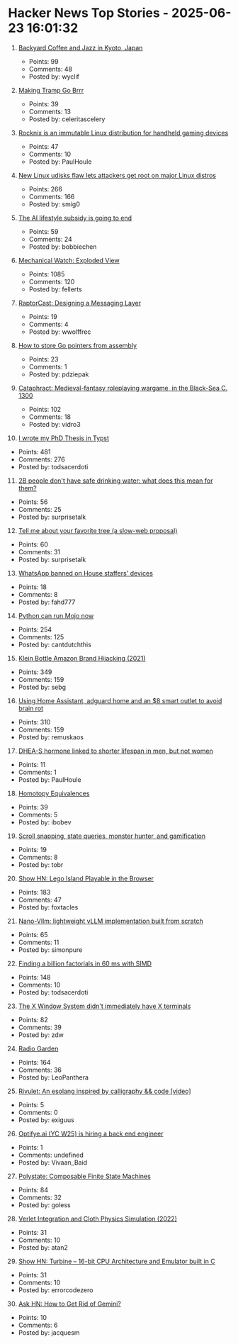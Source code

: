 # Hacker News Top Stories - 2025-06-23 16:01:32

1. [Backyard Coffee and Jazz in Kyoto, Japan](https://thedeletedscenes.substack.com/p/backyard-coffee-and-jazz-in-kyoto)
   - Points: 99
   - Comments: 48
   - Posted by: wyclif

2. [Making Tramp Go Brrr](https://coredumped.dev/2025/06/18/making-tramp-go-brrrr./)
   - Points: 39
   - Comments: 13
   - Posted by: celeritascelery

3. [Rocknix is an immutable Linux distribution for handheld gaming devices](https://rocknix.org/)
   - Points: 47
   - Comments: 10
   - Posted by: PaulHoule

4. [New Linux udisks flaw lets attackers get root on major Linux distros](https://www.bleepingcomputer.com/news/linux/new-linux-udisks-flaw-lets-attackers-get-root-on-major-linux-distros/)
   - Points: 266
   - Comments: 166
   - Posted by: smig0

5. [The AI lifestyle subsidy is going to end](https://digitalseams.com/blog/the-ai-lifestyle-subsidy-is-going-to-end)
   - Points: 59
   - Comments: 24
   - Posted by: bobbiechen

6. [Mechanical Watch: Exploded View](https://fellerts.no/projects/epoch.html)
   - Points: 1085
   - Comments: 120
   - Posted by: fellerts

7. [RaptorCast: Designing a Messaging Layer](https://www.category.xyz/blogs/raptorcast-designing-a-messaging-layer)
   - Points: 19
   - Comments: 4
   - Posted by: wwolffrec

8. [How to store Go pointers from assembly](https://mazzo.li/posts/go-asm-pointers.html)
   - Points: 23
   - Comments: 1
   - Posted by: pdziepak

9. [Cataphract: Medieval-fantasy roleplaying wargame, in the Black-Sea C. 1300](https://samsorensen.blot.im/cataphracts-design-diary-1)
   - Points: 102
   - Comments: 18
   - Posted by: vidro3

10. [I wrote my PhD Thesis in Typst](https://fransskarman.com/phd_thesis_in_typst.html)
   - Points: 481
   - Comments: 276
   - Posted by: todsacerdoti

11. [2B people don't have safe drinking water: what does this mean for them?](https://ourworldindata.org/what-no-safe-water-means)
   - Points: 56
   - Comments: 25
   - Posted by: surprisetalk

12. [Tell me about your favorite tree (a slow-web proposal)](https://nannnsss.omg.lol/2025/tell-me-about-your-favorite-tree/)
   - Points: 60
   - Comments: 31
   - Posted by: surprisetalk

13. [WhatsApp banned on House staffers' devices](https://www.axios.com/2025/06/23/whatsapp-house-congress-staffers-messaging-app)
   - Points: 18
   - Comments: 8
   - Posted by: fahd777

14. [Python can run Mojo now](https://koaning.io/posts/giving-mojo-a-spin/)
   - Points: 254
   - Comments: 125
   - Posted by: cantdutchthis

15. [Klein Bottle Amazon Brand Hijacking (2021)](https://www.kleinbottle.com/Amazon_Brand_Hijacking.html)
   - Points: 349
   - Comments: 159
   - Posted by: sebg

16. [Using Home Assistant, adguard home and an $8 smart outlet to avoid brain rot](https://www.romanklasen.com/blog/beating-brainrot-by-button/)
   - Points: 310
   - Comments: 159
   - Posted by: remuskaos

17. [DHEA-S hormone linked to shorter lifespan in men, but not women](https://medicalxpress.com/news/2025-06-dhea-hormone-linked-shorter-lifespan.html)
   - Points: 11
   - Comments: 1
   - Posted by: PaulHoule

18. [Homotopy Equivalences](https://bartoszmilewski.com/2025/06/20/weak-homotopy-equivalences/)
   - Points: 39
   - Comments: 5
   - Posted by: ibobev

19. [Scroll snapping, state queries, monster hunter, and gamification](https://utilitybend.com/blog/the-customizable-select-part-four-scroll-snapping-state-queries-monster-hunter-and-gamification)
   - Points: 19
   - Comments: 8
   - Posted by: tobr

20. [Show HN: Lego Island Playable in the Browser](https://isle.pizza)
   - Points: 183
   - Comments: 47
   - Posted by: foxtacles

21. [Nano-Vllm: lightweight vLLM implementation built from scratch](https://github.com/GeeeekExplorer/nano-vllm)
   - Points: 65
   - Comments: 11
   - Posted by: simonpure

22. [Finding a billion factorials in 60 ms with SIMD](https://codeforces.com/blog/entry/143279)
   - Points: 148
   - Comments: 10
   - Posted by: todsacerdoti

23. [The X Window System didn't immediately have X terminals](https://utcc.utoronto.ca/~cks/space/blog/unix/XTerminalsNotImmediate)
   - Points: 82
   - Comments: 39
   - Posted by: zdw

24. [Radio Garden](https://radio.garden/?2025)
   - Points: 164
   - Comments: 36
   - Posted by: LeoPanthera

25. [Rivulet: An esolang inspired by calligraphy && code [video]](https://media.ccc.de/v/gpn23-35-rivulet-an-esolang-inspired-by-calligraphy-and-other-experiments-in-natural-language-code)
   - Points: 5
   - Comments: 0
   - Posted by: exiguus

26. [Optifye.ai (YC W25) is hiring a back end engineer](undefined)
   - Points: 1
   - Comments: undefined
   - Posted by: Vivaan_Baid

27. [Polystate: Composable Finite State Machines](https://github.com/sdzx-1/polystate)
   - Points: 84
   - Comments: 32
   - Posted by: goless

28. [Verlet Integration and Cloth Physics Simulation (2022)](https://pikuma.com/blog/verlet-integration-2d-cloth-physics-simulation)
   - Points: 31
   - Comments: 10
   - Posted by: atan2

29. [Show HN: Turbine – 16-bit CPU Architecture and Emulator built in C](https://www.errorcodezero.dev/blog/building-my-own-cpu-isa-and-virtual-machine/)
   - Points: 31
   - Comments: 10
   - Posted by: errorcodezero

30. [Ask HN: How to Get Rid of Gemini?](undefined)
   - Points: 10
   - Comments: 6
   - Posted by: jacquesm

